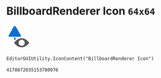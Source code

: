 # BillboardRenderer Icon `64x64`
<img src="/img/BillboardRenderer%20Icon.png" width=64 height=64>

``` CSharp
EditorGUIUtility.IconContent("BillboardRenderer Icon")
```
```
4178672035153780976
```
